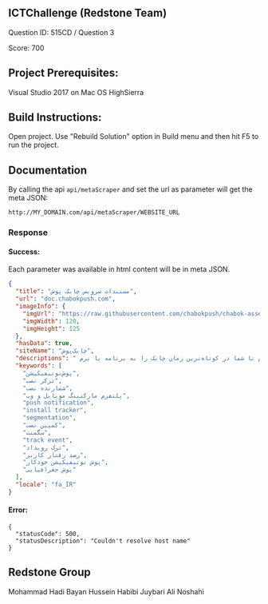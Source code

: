 ## ICTChallenge (Redstone Team)
Question ID: 515CD / Question 3

Score: 700

## Project Prerequisites:
Visual Studio 2017 on Mac OS HighSierra

## Build Instructions:
Open project. Use "Rebuild Solution" option in Build menu and then hit F5 to run the project.

## Documentation 

By calling the api `api/metaScraper` and set the url as parameter will get the meta JSON:

```
http://MY_DOMAIN.com/api/metaScraper/WEBSITE_URL
```

### Response

#### Success: 

Each parameter was available in html content will be in meta JSON.

``` json
{
  "title": "مستندات سرویس چابک پوش",
  "url": "doc.chabokpush.com",
  "imageInfo": {
    "imgUrl": "https://raw.githubusercontent.com/chabokpush/chabok-assets/master/chaboklogoblue.png",
    "imgWidth": 120,
    "imgHeight": 125
  },
  "hasData": true,
  "siteName": "چابک‌پوش",
  "descriptions": " پلتفرم‌ها پیاده سازی راحت بر روی هر پلتفرمیچابک روی هر پلتفرمی قابل استفاده استما برای هر پلتفرم راهنمای کاملی ایجاد کرده‌ایم تا شما در کوتاه‌ترین زمان چابک را به برنامه یا نرم‌...",
  "keywords": [
    "پوش‌نوتیفیکیشن",
    "ترکر نصب",
    "شمارنده نصب",
    "پلتفرم مارکتینگ موبایل و وب",
    "push notification",
    "install tracker",
    "segmentation",
    "کمپین نصب",
    "سگمنت",
    "track event",
    "ترک رویداد",
    "رصد رفتار کاربر",
    "پوش نوتیفیکیشن خودکار",
    "پوش جغرافیایی"
  ],
  "locale": "fa_IR"
}
```

#### Error: 

```
{
  "statusCode": 500,
  "statusDescription": "Couldn't resolve host name"
}
```

## Redstone Group
Mohammad Hadi Bayan
Hussein Habibi Juybari
Ali Noshahi
